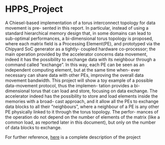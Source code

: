 # HPPS_Project

A Chiesel-based implementation of a torus interconnect topology for data movement is pre-
sented in this report.
In particular, instead of using a standard hierarchical memory design that, in some domains can
lead to sub-optimal performances, a bi-dimensional torus topology is proposed, where each matrix
field is a Processing Element(PE), and prototyped via the Chipyard SoC generator as a tightly-
coupled hardware co-processor; the main operation provided by the accelerator concerns data
movement, indeed it has the possibility to exchange data with its neighbour through a command
called ”exchange”.
In this way, each PE can be seen as an independent computing element, but at the same time when-
ever necessary can share data with other PEs, improving the overall data movement bandwidth.
This project will show a toy example of a possible data-movement protocol, thus the implemen-
tation provides a bi-dimensional torus that can load and store, focusing on data exchange. The
accelerator indeed has the possibility to store and load elements inside the memories with a broad-
cast approach, and it allow all the PEs to exchange data blocks to all their ”neighbours”, where a
neighbour of a PE is any other PE physically linked to it through the torus topology. The perfor-
mances of the operation do not depend on the number of elements of the matrix (like a common
load, as reported later in this document), but only on the number of data blocks to exchange.

For further reference, [here](./HTTPS_Report_Torus.pdf) is a complete description of the project
